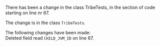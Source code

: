 There has been a change in the class TribeTests, in the section of code starting on line nr 67.
  
The change is in the class ```TribeTests```.
  
The following changes have been made:  
Deleted field read ```CHILD_JVM_ID``` on line 67.  
